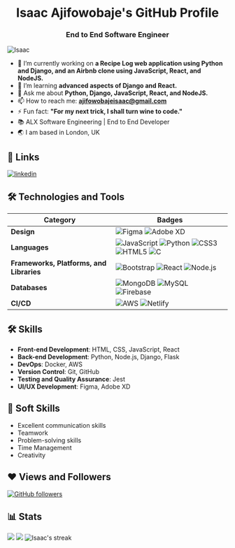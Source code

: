 <h1 align="center">Isaac Ajifowobaje's GitHub Profile</h1>
<h3 align="center">End to End Software Engineer</h3>
<p align="left"> <img src="https://komarev.com/ghpvc/?username=Ajifowobajeisaac&label=Profile%20views&color=0e75b6&style=flat" alt="Isaac" /> </p>

- 🔭 I’m currently working on **a Recipe Log web application using Python and Django, and an Airbnb clone using JavaScript, React, and NodeJS.**
- 🌱 I’m learning **advanced aspects of Django and React.**
- 💬 Ask me about **Python, Django, JavaScript, React, and NodeJS.**
- 📫 How to reach me: **ajifowobajeisaac@gmail.com**
- ⚡ Fun fact: **"For my next trick, I shall turn wine to code."**
- 📚 ALX Software Engineering | End to End Developer
- 🌏 I am based in London, UK

## 🔗 Links
[![linkedin](https://img.shields.io/badge/linkedin-0A66C2?style=for-the-badge&logo=linkedin&logoColor=white)](Your-LinkedIn-Profile)

## 🛠 Technologies and Tools

| Category | Badges |
|----------|--------|
| **Design** | ![Figma](https://img.shields.io/badge/Figma-F24E1E?style=for-the-badge&logo=figma&logoColor=white) ![Adobe XD](https://img.shields.io/badge/Adobe%20XD-FF61F6?style=for-the-badge&logo=Adobe%20XD&logoColor=white) |
| **Languages** | ![JavaScript](https://img.shields.io/badge/JavaScript-F7DF1E?style=for-the-badge&logo=javascript&logoColor=black) ![Python](https://img.shields.io/badge/Python-3776AB?style=for-the-badge&logo=python&logoColor=white) ![CSS3](https://img.shields.io/badge/CSS3-1572B6?style=for-the-badge&logo=css3&logoColor=white) ![HTML5](https://img.shields.io/badge/HTML5-E34F26?style=for-the-badge&logo=html5&logoColor=white) ![C](https://img.shields.io/badge/C-00599C?style=for-the-badge&logo=c&logoColor=white) |
| **Frameworks, Platforms, and Libraries** | ![Bootstrap](https://img.shields.io/badge/Bootstrap-563D7C?style=for-the-badge&logo=bootstrap&logoColor=white) ![React](https://img.shields.io/badge/React-20232A?style=for-the-badge&logo=react&logoColor=61DAFB) ![Node.js](https://img.shields.io/badge/Node.js-339933?style=for-the-badge&logo=nodedotjs&logoColor=white) |
| **Databases** | ![MongoDB](https://img.shields.io/badge/MongoDB-4EA94B?style=for-the-badge&logo=mongodb&logoColor=white) ![MySQL](https://img.shields.io/badge/MySQL-4479A1?style=for-the-badge&logo=mysql&logoColor=white) ![Firebase](https://img.shields.io/badge/firebase-%23039BE5.svg?style=for-the-badge&logo=firebase)|
| **CI/CD** | ![AWS](https://img.shields.io/badge/AWS-232F3E?style=for-the-badge&logo=amazon-aws&logoColor=white) ![Netlify](https://img.shields.io/badge/Netlify-00C7B7?style=for-the-badge&logo=netlify&logoColor=white) |

## 🛠 Skills
- **Front-end Development**: HTML, CSS, JavaScript, React
- **Back-end Development**: Python, Node.js, Django, Flask
- **DevOps**: Docker, AWS
- **Version Control**: Git, GitHub
- **Testing and Quality Assurance**: Jest
- **UI/UX Development**: Figma, Adobe XD

## 👔 Soft Skills
- Excellent communication skills
- Teamwork
- Problem-solving skills
- Time Management
- Creativity

## ❤ Views and Followers
[![GitHub followers](https://img.shields.io/github/followers/Ajifowobajeisaac?style=social)](https://github.com/Ajifowobajeisaac?tab=followers)

## 📊 Stats
<img src="https://github-readme-stats.vercel.app/api/top-langs/?username=Ajifowobajeisaac&layout=compact&theme=dark&hide_border=false" />
<img src="https://github-readme-stats.vercel.app/api?username=Ajifowobajeisaac&show_icons=true&locale=en&theme=onedark" />
<img src="https://github-readme-streak-stats.herokuapp.com/?user=Ajifowobajeisaac&theme=dark" alt="Isaac's streak" />
